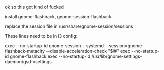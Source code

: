 ok so this got kind of fucked

install gnome-flashback, gnome-session-flashback

replace the session file in /usr/share/gnome-session/sessions

These lines need to be in i3 config:

exec --no-startup-id gnome-session --systemd --session=gnome-flashback-metacity --disable-acceleration-check "$@"
exec --no-startup-id gnome-flashback
exec --no-startup-id /usr/lib/gnome-settings-daemon/gsd-xsettings
